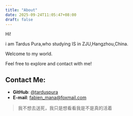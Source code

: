 ```yaml
---
title: "About"
date: 2025-09-24T11:05:47+08:00
draft: false
---
```


Hi!

i am Tardus Pura,who studying IS in ZJU,Hangzhou,China.

Welcome to my world.

Feel free to explore and contact with me!

## Contact Me:

- **GitHub**: [@tarduspura](https://github.com/tarduspura)
- **E-mail**: fabien_mana@foxmail.com


>我不想去送死，我只是想看看我是不是真的活着

